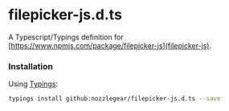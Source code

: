 # filepicker-js.d.ts

A Typescript/Typings definition for [https://www.npmjs.com/package/filepicker-js](filepicker-js).

### Installation

Using [Typings](https://github.com/typings/typings):

```bash
typings install github:nozzlegear/filepicker-js.d.ts --save
```